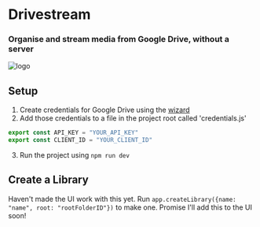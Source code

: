 # Drivestream

### Organise and stream media from Google Drive, without a server

![logo](https://twistedcore.co.uk/img/portfolio/drivestream.jpg)

## Setup

1. Create credentials for Google Drive using the [wizard](https://developers.google.com/drive/api/v3/quickstart/js)
2. Add those credentials to a file in the project root called 'credentials.js'

```javascript
export const API_KEY = "YOUR_API_KEY"
export const CLIENT_ID = "YOUR_CLIENT_ID"
```

3. Run the project using `npm run dev`

## Create a Library

Haven't made the UI work with this yet. Run `app.createLibrary({name: "name", root: "rootFolderID"})` to make one. Promise I'll add this to the UI soon!
